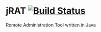 # jRAT [![Build Status](https://travis-ci.org/KSchaap1994/jRAT.svg?branch=master)](https://travis-ci.org/KSchaap1994/jRAT)
Remote Administration Tool written in Java
